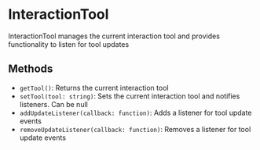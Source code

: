 # InteractionTool

InteractionTool manages the current interaction tool and provides functionality to listen for tool updates

## Methods

- `getTool()`: Returns the current interaction tool
- `setTool(tool: string)`: Sets the current interaction tool and notifies listeners. Can be null
- `addUpdateListener(callback: function)`: Adds a listener for tool update events
- `removeUpdateListener(callback: function)`: Removes a listener for tool update events
